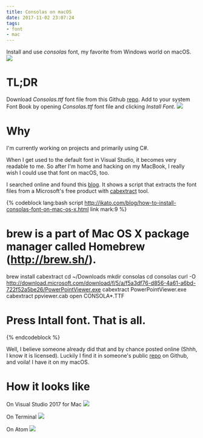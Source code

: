 ```yaml
---
title: Consolas on macOS
date: 2017-11-02 23:07:24
tags:
- font
- mac
---
```


Install and use _consolas_ font, my favorite from Windows world on macOS.
<img class='no-box-shadow' src='consolas-font-book.png'> </img>

<!-- more -->

# TL;DR
Download _Consolas.ttf_ font file from this Github [repo](https://github.com/tsenart/sight/blob/master/fonts/Consolas.ttf).
Add to your system Font Book by opening _Consolas.ttf_ font file and clicking _Install Font_.
<img class='no-box-shadow' src='consolas-install.png'> </img>

# Why
I'm currently working on projects and primarily using C#.

When I get used to the default font in Visual Studio, it becomes very readable to me. So after I'm home and hacking on my MacBook, I really wish I could use that font on macOS, too.

I searched online and found this [blog](http://ikato.com/blog/how-to-install-consolas-font-on-mac-os-x.html). It shows a script that extracts the font files from a Microsoft's free product with [cabextract](https://www.cabextract.org.uk) tool.

{% codeblock lang:bash script http://ikato.com/blog/how-to-install-consolas-font-on-mac-os-x.html link mark:9 %}
# brew is a part of Mac OS X package manager called Homebrew (http://brew.sh/).
brew install cabextract
cd ~/Downloads
mkdir consolas
cd consolas
curl -O http://download.microsoft.com/download/f/5/a/f5a3df76-d856-4a61-a6bd-722f52a5be26/PowerPointViewer.exe
cabextract PowerPointViewer.exe
cabextract ppviewer.cab
open CONSOLA*.TTF
# Press Intall font. That is all.
{% endcodeblock %}

Well, I believe someone already did that and by chance posted online (Shhh, I know it is licensed). Luckily I find it in someone's public [repo](https://github.com/tsenart/sight/blob/master/fonts/Consolas.ttf) on Github, and voila! I have it on my macOS.

# How it looks like

On Visual Studio 2017 for Mac
![](consolas-vs2017-for-mac.png)

On Terminal
![](consolas-terminal.png)

On Atom
![](consolas-atom.png)
